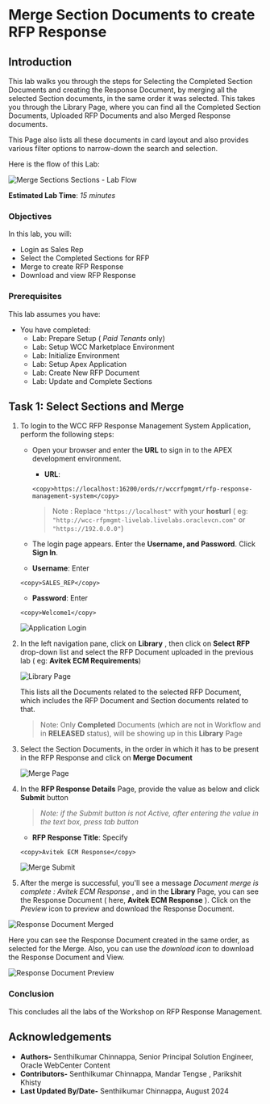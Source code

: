 # Merge Section Documents to create RFP Response

## Introduction

This lab walks you through the steps for Selecting the Completed Section Documents and creating the Response Document, by merging all the selected Section documents, in the same order it was selected. This takes you through the Library Page, where you can find all the Completed Section Documents, Uploaded RFP Documents and also Merged Response documents.

This Page also lists all these documents in card layout and also provides various filter options to narrow-down the search and selection.

Here is the flow of this Lab:

  ![Merge Sections Sections - Lab Flow](./images/merge_sections_flow.png "Merge Sections - Lab Flow")

**Estimated Lab Time**: *15 minutes*

### Objectives

In this lab, you will:

* Login as Sales Rep
* Select the Completed Sections for RFP
* Merge to create RFP Response
* Download and view RFP Response

### Prerequisites

This lab assumes you have:

* You have completed:
  * Lab: Prepare Setup ( *Paid Tenants* only)
  * Lab: Setup WCC Marketplace Environment
  * Lab: Initialize Environment
  * Lab: Setup Apex Application
  * Lab: Create New RFP Document
  * Lab: Update and Complete Sections

## Task 1: Select Sections and Merge

1. To login to the WCC RFP Response Management System Application, perform the following steps:
   * Open your browser and enter the **URL** to sign in to the APEX development environment.

      * **URL**:

      ```text
      <copy>https://localhost:16200/ords/r/wccrfpmgmt/rfp-response-management-system</copy>
      ```

      > Note : Replace `"https://localhost"` with your **hosturl** ( eg: `"http://wcc-rfpmgmt-livelab.livelabs.oraclevcn.com"` or `"https://192.0.0.0"`)

   * The login page appears. Enter the **Username, and Password**. Click **Sign In**.

   * **Username**: Enter

    ```text
    <copy>SALES_REP</copy>
    ```

   * **Password**: Enter

    ```text
    <copy>Welcome1</copy>
    ```

   ![Application Login](images/merge_sections_task1_step1.png "Login to APEX Application")

2. In the left navigation pane, click on **Library** , then click on **Select RFP** drop-down list and select the RFP Document uploaded in the previous lab ( eg: **Avitek ECM Requirements**)

   ![Library Page](images/merge_sections_task1_step2.png "Library Page")

   This lists all the Documents related to the selected RFP Document, which includes the RFP Document and Section documents related to that.

   > Note: Only **Completed** Documents (which are not in Workflow and in **RELEASED** status), will be showing up in this **Library** Page

3. Select the Section Documents, in the order in which it has to be present in the RFP Response and click on **Merge Document**

   ![Merge Page](images/merge_sections_task1_step3.png "Merge Page")

4. In the **RFP Response Details** Page, provide the value as below and click **Submit** button
   > *Note: if the Submit button is not Active, after entering the value in the text box, press tab button*

   * **RFP Response Title**: Specify

    ```text
    <copy>Avitek ECM Response</copy>
    ```

   ![Merge Submit](images/merge_sections_task1_step4.png "Merge Submit")

5. After the merge is successful, you'll see a message *Document merge is complete : Avitek ECM Response* , and in the **Library** Page, you can see the Response Document ( here, **Avitek ECM Response** ). Click on the *Preview* icon to preview and download the Response Document.

  ![Response Document Merged](images/merge_sections_task1_step5_1.png "Response Document Merged")

   Here you can see the Response Document created in the same order, as selected for the Merge. Also, you can use the *download icon* to download the Response Document and View.

   ![Response Document Preview](images/merge_sections_task1_step5_2.png "Response Document Preview")

### Conclusion

This concludes all the labs of the Workshop on RFP Response Management.

## Acknowledgements

* **Authors-** Senthilkumar Chinnappa, Senior Principal Solution Engineer, Oracle WebCenter Content
* **Contributors-** Senthilkumar Chinnappa, Mandar Tengse , Parikshit Khisty
* **Last Updated By/Date-** Senthilkumar Chinnappa, August 2024
